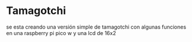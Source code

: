 # Tamagotchi
se esta creando una versión simple de tamagotchi con algunas funciones en una raspberry pi pico w y una lcd de 16x2
